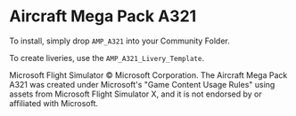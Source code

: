 # Aircraft Mega Pack A321

To install, simply drop `AMP_A321` into your Community Folder.

To create liveries, use the `AMP_A321_Livery_Template`.

Microsoft Flight Simulator © Microsoft Corporation. The Aircraft Mega Pack A321 was created under Microsoft's "Game Content Usage Rules" using assets from Microsoft Flight Simulator X, and it is not endorsed by or affiliated with Microsoft.